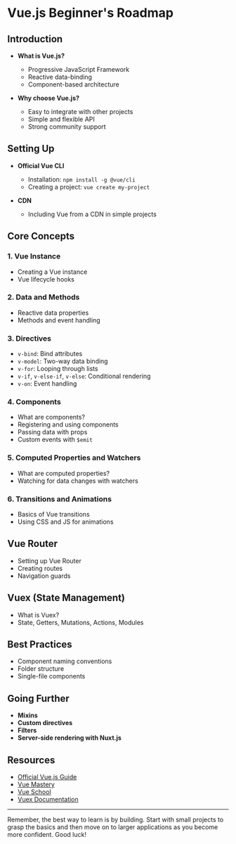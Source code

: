 # Vue.js Beginner's Roadmap

## Introduction
- **What is Vue.js?**
  - Progressive JavaScript Framework
  - Reactive data-binding
  - Component-based architecture

- **Why choose Vue.js?**
  - Easy to integrate with other projects
  - Simple and flexible API
  - Strong community support

## Setting Up
- **Official Vue CLI**
  - Installation: `npm install -g @vue/cli`
  - Creating a project: `vue create my-project`

- **CDN**
  - Including Vue from a CDN in simple projects

## Core Concepts

### 1. Vue Instance
- Creating a Vue instance
- Vue lifecycle hooks

### 2. Data and Methods
- Reactive data properties
- Methods and event handling

### 3. Directives
- `v-bind`: Bind attributes
- `v-model`: Two-way data binding
- `v-for`: Looping through lists
- `v-if`, `v-else-if`, `v-else`: Conditional rendering
- `v-on`: Event handling

### 4. Components
- What are components?
- Registering and using components
- Passing data with props
- Custom events with `$emit`

### 5. Computed Properties and Watchers
- What are computed properties?
- Watching for data changes with watchers

### 6. Transitions and Animations
- Basics of Vue transitions
- Using CSS and JS for animations

## Vue Router
- Setting up Vue Router
- Creating routes
- Navigation guards

## Vuex (State Management)
- What is Vuex?
- State, Getters, Mutations, Actions, Modules

## Best Practices
- Component naming conventions
- Folder structure
- Single-file components

## Going Further
- **Mixins**
- **Custom directives**
- **Filters**
- **Server-side rendering with Nuxt.js**

## Resources
- [Official Vue.js Guide](https://vuejs.org/v2/guide/)
- [Vue Mastery](https://www.vuemastery.com/)
- [Vue School](https://vueschool.io/)
- [Vuex Documentation](https://vuex.vuejs.org/)

---

Remember, the best way to learn is by building. Start with small projects to grasp the basics and then move on to larger applications as you become more confident. Good luck!
